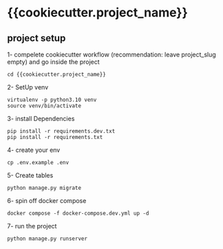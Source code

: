 # {{cookiecutter.project_name}}

## project setup

1- compelete cookiecutter workflow (recommendation: leave project_slug empty) and go inside the project
```
cd {{cookiecutter.project_name}}
```

2- SetUp venv
```
virtualenv -p python3.10 venv
source venv/bin/activate
```

3- install Dependencies
```
pip install -r requirements.dev.txt
pip install -r requirements.txt
```

4- create your env
```
cp .env.example .env
```

5- Create tables
```
python manage.py migrate
```

6- spin off docker compose
```
docker compose -f docker-compose.dev.yml up -d
```

7- run the project
```
python manage.py runserver
```
